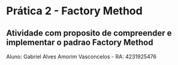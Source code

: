 # Prática 2 - Factory Method

## Atividade com proposito de compreender e implementar o padrao Factory Method

Aluno: Gabriel Alves Amorim Vasconcelos - RA: 4231925476
